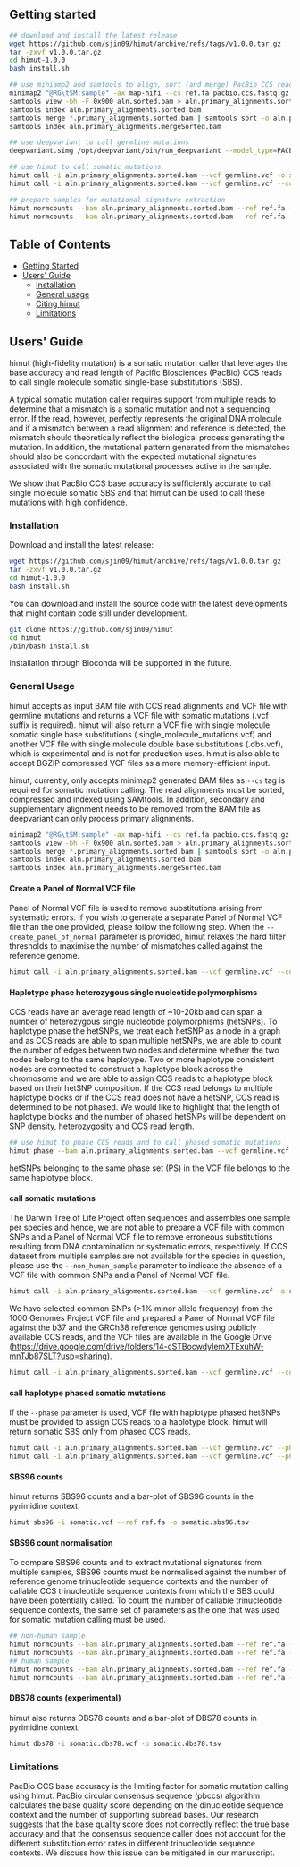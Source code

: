 ## <a name="started"></a>Getting started

```sh
## download and install the latest release
wget https://github.com/sjin09/himut/archive/refs/tags/v1.0.0.tar.gz
tar -zxvf v1.0.0.tar.gz
cd himut-1.0.0
bash install.sh

## use miniamp2 and samtools to align, sort (and merge) PacBio CCS read alignments
minimap2 "@RG\tSM:sample" -ax map-hifi --cs ref.fa pacbio.ccs.fastq.gz | samtools sort -o aln.sorted.bam # SM tag must be provided to retrieve sample ID
samtools view -bh -F 0x900 aln.sorted.bam > aln.primary_alignments.sorted.bam # select primary alignments
samtools index aln.primary_alignments.sorted.bam
samtools merge *.primary_alignments.sorted.bam | samtools sort -o aln.primary_alignments.mergeSorted.bam -
samtools index aln.primary_alignments.mergeSorted.bam 

## use deepvariant to call germline mutations
deepvariant.simg /opt/deepvariant/bin/run_deepvariant --model_type=PACBIO --ref ref.fa --reads=aln.primary_alignments.sorted.bam --output_vcf=germline.vcf

## use himut to call somatic mutations 
himut call -i aln.primary_alignments.sorted.bam --vcf germline.vcf -o somatic.vcf --non_human_sample
himut call -i aln.primary_alignments.sorted.bam --vcf germline.vcf --common_snps ALL.wgs.phase3_shapeit2_mvncall_integrated_v5b.20130502.sites.decomposed.normalised.common_snps.vcf.bgz --panel_of_normals b37.himut.pon.sbs.dbs.vcf.bgz -o somatic.vcf 

## prepare samples for mutational signature extraction
himut normcounts --bam aln.primary_alignments.sorted.bam --ref ref.fa --vcf germline.vcf --sample_sbs somatic.vcf -o somatic.normcounts.tsv
himut normcounts --bam aln.primary_alignments.sorted.bam --ref ref.fa --vcf germline.vcf --common_snps ALL.wgs.phase3_shapeit2_mvncall_integrated_v5b.20130502.sites.decomposed.normalised.common_snps.vcf.bgz --panel_of_normals b37.himut.pon.sbs.dbs.vcf.bgz --sbs somatic.vcf -o somatic.normcounts.tsv
```

## Table of Contents

- [Getting Started](#started)
- [Users' Guide](#uguide)
  - [Installation](#install)
  - [General usage](#general)
  - [Citing himut](#cite)
  - [Limitations](#limits)

## <a name="uguide"></a>Users' Guide

himut (high-fidelity mutation) is a somatic mutation caller that leverages the base accuracy and read length of Pacific Biosciences (PacBio) CCS reads to call single molecule somatic single-base substitutions (SBS). 

A typical somatic mutation caller requires support from multiple reads to determine that a mismatch is a somatic mutation and not a sequencing error. If the read, however, perfectly represents the original DNA molecule and if a mismatch between a read alignment and reference is detected, the mismatch should theoretically reflect the biological process generating the mutation. In addition, the mutational pattern generated from the mismatches should also be concordant with the expected mutational signatures associated with the somatic mutational processes active in the sample. 

We show that PacBio CCS base accuracy is sufficiently accurate to call single molecule somatic SBS and that himut can be used to call these mutations with high confidence.

### <a name="install"></a>Installation

Download and install the latest release:

```sh
wget https://github.com/sjin09/himut/archive/refs/tags/v1.0.0.tar.gz
tar -zxvf v1.0.0.tar.gz
cd himut-1.0.0
bash install.sh
```

You can download and install the source code with the latest developments that might contain code still under development.

```sh
git clone https://github.com/sjin09/himut 
cd himut
/bin/bash install.sh 
````

Installation through Bioconda will be supported in the future.

### <a name="general"></a>General Usage

himut accepts as input BAM file with CCS read alignments and VCF file with germline mutations and returns a VCF file with somatic mutations (.vcf suffix is required). himut will also return a VCF file with single molecule somatic single base substitutions (.single_molecule_mutations.vcf) and another VCF file with single molecule double base substitutions (.dbs.vcf), which is experimental and is not for production uses. himut is also able to accept BGZIP compressed VCF files as a more memory-efficient input.

himut, currently, only accepts minimap2 generated BAM files as `--cs` tag is required for somatic mutation calling. The read alignments must be sorted, compressed and indexed using SAMtools. In addition, secondary and supplementary alignment needs to be removed from the BAM file as deepvariant can only process primary alignments.

```sh
minimap2 "@RG\tSM:sample" -ax map-hifi --cs ref.fa pacbio.ccs.fastq.gz | samtools sort -o aln.sorted.bam # SM tag must be provided to retrieve sample ID
samtools view -bh -F 0x900 aln.sorted.bam > aln.primary_alignments.sorted.bam # select primary alignments
samtools merge *.primary_alignments.sorted.bam | samtools sort -o aln.primary_alignments.mergeSorted.bam -
samtools index aln.primary_alignments.sorted.bam
samtools index aln.primary_alignments.mergeSorted.bam 
```

#### Create a Panel of Normal VCF file

Panel of Normal VCF file is used to remove substitutions arising from systematic errors. If you wish to generate a separate Panel of Normal VCF file than the one provided, please follow the following step. When the `--create_panel_of_normal` parameter is provided, himut relaxes the hard filter thresholds to maximise the number of mismatches called against the reference genome. 

```sh
himut call -i aln.primary_alignments.sorted.bam --vcf germline.vcf --common_snps ALL.wgs.phase3_shapeit2_mvncall_integrated_v5b.20130502.sites.decomposed.normalised.common_snps.vcf.bgz --panel_of_normals b37.himut.pon.sbs.dbs.vcf.bgz -o pon.vcf --create_panel_of_normal
```

#### Haplotype phase heterozygous single nucleotide polymorphisms 

CCS reads have an average read length of ~10-20kb and can span a number of heterozygous single nucleotide polymorphisms (hetSNPs). To haplotype phase the hetSNPs, we treat each hetSNP as a node in a graph and as CCS reads are able to span multiple hetSNPs, we are able to count the number of edges between two nodes and determine whether the two nodes belong to the same haplotype. Two or more haplotype consistent nodes are connected to construct a haplotype block across the chromosome and we are able to assign CCS reads to a haplotype block based on their hetSNP composition. If the CCS read belongs to multiple haplotype blocks or if the CCS read does not have a hetSNP, CCS read is determined to be not phased. We would like to highlight that the length of haplotype blocks and the number of phased hetSNPs will be dependent on SNP density, heterozygosity and CCS read length.

```sh
## use himut to phase CCS reads and to call phased somatic mutations
himut phase --bam aln.primary_alignments.sorted.bam --vcf germline.vcf.bgz -o germline.phased.vcf 
```

hetSNPs belonging to the same phase set (PS) in the VCF file belongs to the same haplotype block.

#### call somatic mutations 

The Darwin Tree of Life Project often sequences and assembles one sample per species and hence, we are not able to prepare a VCF file with common SNPs and a Panel of Normal VCF file to remove erroneous substitutions resulting from DNA contamination or systematic errors, respectively. If CCS dataset from multiple samples are not available for the species in question, please use the `--non_human_sample` parameter to indicate the absence of a VCF file with common SNPs and a Panel of Normal VCF file.

```sh
himut call -i aln.primary_alignments.sorted.bam --vcf germline.vcf -o somatic.vcf --non_human_sample
```

We have selected common SNPs (>1% minor allele frequency) from the 1000 Genomes Project VCF file and prepared a Panel of Normal VCF file against the b37 and the GRCh38 reference genomes using publicly available CCS reads, and the VCF files are available in the Google Drive (https://drive.google.com/drive/folders/14-cSTBocwdyIemXTExuhW-mnTJb87SLT?usp=sharing). 

```sh
himut call -i aln.primary_alignments.sorted.bam --vcf germline.vcf --common_snps ALL.wgs.phase3_shapeit2_mvncall_integrated_v5b.20130502.sites.decomposed.normalised.common_snps.vcf.bgz --panel_of_normals b37.himut.pon.sbs.dbs.vcf.bgz -o somatic.vcf 
```

#### call haplotype phased somatic mutations

If the `--phase` parameter is used, VCF file with haplotype phased hetSNPs must be provided to assign CCS reads to a haplotype block. himut will return somatic SBS only from phased CCS reads.

```sh
himut call -i aln.primary_alignments.sorted.bam --vcf germline.vcf --phased_vcf germline.phased.vcf -o somatic.phased.vcf --phase --non_human_sample
himut call -i aln.primary_alignments.sorted.bam --vcf germline.vcf --phased_vcf germline.phased.vcf --common_snps ALL.wgs.phase3_shapeit2_mvncall_integrated_v5b.20130502.sites.decomposed.normalised.common_snps.vcf.bgz --panel_of_normals b37.himut.pon.sbs.dbs.vcf.bgz -o somatic.vcf --phase 
```

#### SBS96 counts

himut returns SBS96 counts and a bar-plot of SBS96 counts in the pyrimidine context. 

```sh
himut sbs96 -i somatic.vcf --ref ref.fa -o somatic.sbs96.tsv 
```

#### SBS96 count normalisation

To compare SBS96 counts and to extract mutational signatures from multiple samples, SBS96 counts must be normalised against the number of reference genome trinucleotide sequence contexts and the number of callable CCS trinucleotide sequence contexts from which the SBS could have been potentially called. To count the number of callable trinucleotide sequence contexts, the same set of parameters as the one that was used for somatic mutation calling must be used.

```sh
## non-human sample
himut normcounts --bam aln.primary_alignments.sorted.bam --ref ref.fa --vcf germline.vcf --sample_sbs somatic.vcf -o somatic.normcounts.tsv
himut normcounts --bam aln.primary_alignments.sorted.bam --ref ref.fa --vcf germline.vcf --phased_vcf germline.phased.vcf --sample_sbs somatic.phased.vcf -o somatic.phased.normcounts.tsv --phase
## human sample
himut normcounts --bam aln.primary_alignments.sorted.bam --ref ref.fa --vcf germline.vcf --common_snps ALL.wgs.phase3_shapeit2_mvncall_integrated_v5b.20130502.sites.decomposed.normalised.common_snps.vcf.bgz --panel_of_normals b37.himut.pon.sbs.dbs.vcf.bgz --sbs somatic.vcf -o somatic.normcounts.tsv
himut normcounts --bam aln.primary_alignments.sorted.bam --ref ref.fa --vcf germline.vcf --phased_vcf germline.phased.vcf --common_snps ALL.wgs.phase3_shapeit2_mvncall_integrated_v5b.20130502.sites.decomposed.normalised.common_snps.vcf.bgz --panel_of_normals b37.himut.pon.sbs.dbs.vcf.bgz --sbs somatic.phased.vcf -o somatic.phased.normcounts.tsv --phase
```

#### DBS78 counts (experimental)

himut also returns DBS78 counts and a bar-plot of DBS78 counts in pyrimidine context.

```sh
himut dbs78 -i somatic.dbs78.vcf -o somatic.dbs78.tsv
```

### Limitations

PacBio CCS base accuracy is the limiting factor for somatic mutation calling using himut. PacBio circular consensus sequence (pbccs) algorithm calculates the base quality score depending on the dinucleotide sequence context and the number of supporting subread bases. Our research suggests that the base quality score does not correctly reflect the true base accuracy and that the consensus sequence caller does not account for the different substitution error rates in different trinucleotide sequence contexts. We discuss how this issue can be mitigated in our manuscript.
